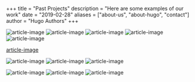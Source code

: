 +++
title = "Past Projects"
description = "Here are some examples of our work"
date = "2019-02-28"
aliases = ["about-us", "about-hugo", "contact"]
author = "Hugo Authors"
+++

![article-image](../../static/images/bathroom1.png)
![article-image](../../static/images/bathroom2.png)
![article-image](../../static/images/bathroom3.png)
![article-image](../../static/images/bathroom4.png)
![article-image](../../static/images/bathroom5.png)

[article-image](../../static/images/bathroomafter.mp4)

![article-image](../../static/images/drivebefore1.png)
![article-image](../../static/images/drivebefore2.png)
![article-image](../../static/images/drivebefore3.png)

![article-image](../../static/images/driveafter1.png)
![article-image](../../static/images/driveafter2.png)
![article-image](../../static/images/driveafter3.png)







